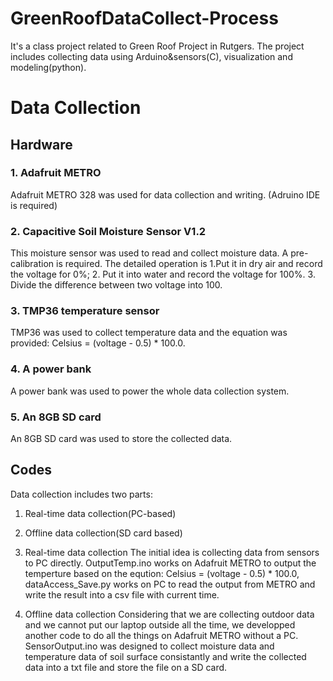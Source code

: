 # GreenRoofDataCollect-Process
It's a class project related to Green Roof Project in Rutgers. The project includes collecting data using Arduino&amp;sensors(C), visualization and modeling(python).
# Data Collection
## Hardware
### 1. Adafruit METRO
Adafruit METRO 328 was used for data collection and writing. (Adruino IDE is required)
### 2. Capacitive Soil Moisture Sensor V1.2 
This moisture sensor was used to read and collect moisture data. A pre-calibration is required. The detailed operation is 1.Put it in dry air and record the voltage for 0%; 2. Put it into water and record the voltage for 100%. 3. Divide the difference between two voltage into 100.
### 3. TMP36 temperature sensor
TMP36 was used to collect temperature data and the equation was provided: Celsius = (voltage - 0.5) * 100.0.
### 4. A power bank
A power bank was used to power the whole data collection system.
### 5. An 8GB SD card
An 8GB SD card was used to store the collected data.

## Codes
Data collection includes two parts: 
  1. Real-time data collection(PC-based)
  2. Offline data collection(SD card based)
  
1. Real-time data collection
The initial idea is collecting data from sensors to PC directly. OutputTemp.ino works on Adafruit METRO to output the temperture based on the eqution: Celsius = (voltage - 0.5) * 100.0, dataAccess_Save.py works on PC to read the output from METRO and write the result into a csv file with current time.

2. Offline data collection
Considering that we are collecting outdoor data and we cannot put our laptop outside all the time, we developped another code to do all the things on Adafruit METRO without a PC. SensorOutput.ino was designed to collect moisture data and temperature data of soil surface consistantly and write the collected data into a txt file and store the file on a SD card.

